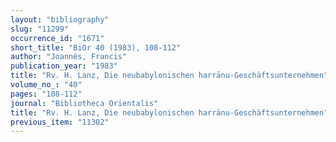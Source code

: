 ```yaml
---
layout: "bibliography"
slug: "11299"
occurrence_id: "1671"
short_title: "BiOr 40 (1983), 108-112"
author: "Joannès, Francis"
publication_year: "1983"
title: "Rv. H. Lanz, Die neubabylonischen harrānu-Geschäftsunternehmen"
volume_no_: "40"
pages: "108-112"
journal: "Bibliotheca Orientalis"
title: "Rv. H. Lanz, Die neubabylonischen harrānu-Geschäftsunternehmen"
previous_item: "11302"
---
```

